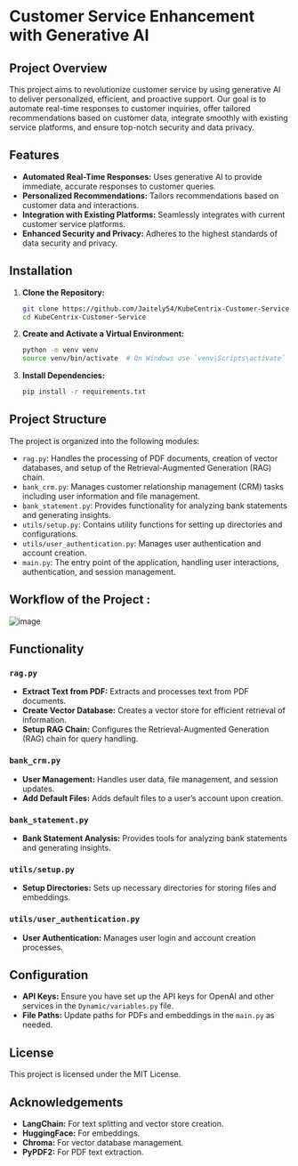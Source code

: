 # Customer Service Enhancement with Generative AI

## Project Overview

This project aims to revolutionize customer service by using generative AI to deliver personalized, efficient, and proactive support. Our goal is to automate real-time responses to customer inquiries, offer tailored recommendations based on customer data, integrate smoothly with existing service platforms, and ensure top-notch security and data privacy.

## Features

- **Automated Real-Time Responses:** Uses generative AI to provide immediate, accurate responses to customer queries.
- **Personalized Recommendations:** Tailors recommendations based on customer data and interactions.
- **Integration with Existing Platforms:** Seamlessly integrates with current customer service platforms.
- **Enhanced Security and Privacy:** Adheres to the highest standards of data security and privacy.

## Installation

1. **Clone the Repository:**
    ```bash
    git clone https://github.com/Jaitely54/KubeCentrix-Customer-Service.git
    cd KubeCentrix-Customer-Service
    ```

2. **Create and Activate a Virtual Environment:**
    ```bash
    python -m venv venv
    source venv/bin/activate  # On Windows use `venv\Scripts\activate`
    ```

3. **Install Dependencies:**
    ```bash
    pip install -r requirements.txt
    ```

## Project Structure

The project is organized into the following modules:

- `rag.py`: Handles the processing of PDF documents, creation of vector databases, and setup of the Retrieval-Augmented Generation (RAG) chain.
- `bank_crm.py`: Manages customer relationship management (CRM) tasks including user information and file management.
- `bank_statement.py`: Provides functionality for analyzing bank statements and generating insights.
- `utils/setup.py`: Contains utility functions for setting up directories and configurations.
- `utils/user_authentication.py`: Manages user authentication and account creation.
- `main.py`: The entry point of the application, handling user interactions, authentication, and session management.

## Workflow of the Project :


![image](https://github.com/Jaitely54/KubeCentrix-Customer-Service/assets/136069402/50f1a52e-eec2-4147-984c-4905b8898dcd)

## Functionality

### `rag.py`

- **Extract Text from PDF:** Extracts and processes text from PDF documents.
- **Create Vector Database:** Creates a vector store for efficient retrieval of information.
- **Setup RAG Chain:** Configures the Retrieval-Augmented Generation (RAG) chain for query handling.

### `bank_crm.py`

- **User Management:** Handles user data, file management, and session updates.
- **Add Default Files:** Adds default files to a user’s account upon creation.

### `bank_statement.py`

- **Bank Statement Analysis:** Provides tools for analyzing bank statements and generating insights.

### `utils/setup.py`

- **Setup Directories:** Sets up necessary directories for storing files and embeddings.

### `utils/user_authentication.py`

- **User Authentication:** Manages user login and account creation processes.

## Configuration

- **API Keys:** Ensure you have set up the API keys for OpenAI and other services in the `Dynamic/variables.py` file.
- **File Paths:** Update paths for PDFs and embeddings in the `main.py` as needed.


## License

This project is licensed under the MIT License.

## Acknowledgements

- **LangChain:** For text splitting and vector store creation.
- **HuggingFace:** For embeddings.
- **Chroma:** For vector database management.
- **PyPDF2:** For PDF text extraction.





